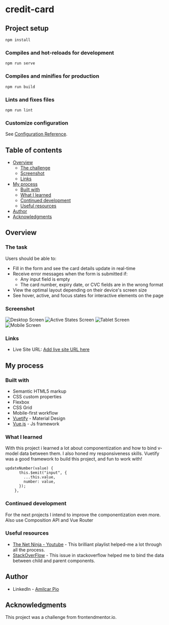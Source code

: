 # credit-card

## Project setup
```
npm install
```

### Compiles and hot-reloads for development
```
npm run serve
```

### Compiles and minifies for production
```
npm run build
```

### Lints and fixes files
```
npm run lint
```

### Customize configuration
See [Configuration Reference](https://cli.vuejs.org/config/).

## Table of contents

- [Overview](#overview)
  - [The challenge](#the-challenge)
  - [Screenshot](#screenshot)
  - [Links](#links)
- [My process](#my-process)
  - [Built with](#built-with)
  - [What I learned](#what-i-learned)
  - [Continued development](#continued-development)
  - [Useful resources](#useful-resources)
- [Author](#author)
- [Acknowledgments](#acknowledgments)


## Overview

### The task

Users should be able to:

- Fill in the form and see the card details update in real-time
- Receive error messages when the form is submitted if:
  - Any input field is empty
  - The card number, expiry date, or CVC fields are in the wrong format
- View the optimal layout depending on their device's screen size
- See hover, active, and focus states for interactive elements on the page

### Screenshot

![Desktop Screen](./src/assets/images/desktop-screenshot.png)
![Active States Screen](./src/assets/images/active-states-screenshot.png)
![Tablet Screen](./src/assets/images/tablet-screenshot.png)
![Mobile Screen](./src/assets/images/mobile-screenshot.png)

### Links
- Live Site URL: [Add live site URL here](https://your-live-site-url.com)

## My process

### Built with

- Semantic HTML5 markup
- CSS custom properties
- Flexbox
- CSS Grid
- Mobile-first workflow
- [Vuetify](https://vuetifyjs.com/) - Material Design
- [Vue.js](https://vuejs.org/) - Js framework

### What I learned

With this project i learned a lot about componentization and how to bind v-model data between them. I also honed my responsiveness skills. Vuetify was a good framework to build this project, and fun to work with!

```Js
updateNumber(value) {
      this.$emit("input", {
        ...this.value,
        number: value,
      });
    },
```


### Continued development

For the next projects I intend to improve the componentization even more. Also use Composition API and Vue Router


### Useful resources

- [The Net Ninja - Youtube](https://www.youtube.com/watch?v=YrxBCBibVo0&list=PL4cUxeGkcC9hYYGbV60Vq3IXYNfDk8At1&ab_channel=TheNetNinja) - This brilliant playlist helped-me a lot through all the process.
- [StackOverFlow](https://stackoverflow.com/questions/47311936/v-model-and-child-components) - This issue in stackoverflow helped me to bind the data between child and parent components.

## Author

- LinkedIn - [Amilcar Pio](https://www.linkedin.com/in/amilcarpio/)

## Acknowledgments

This project was a challenge from frontendmentor.io.
